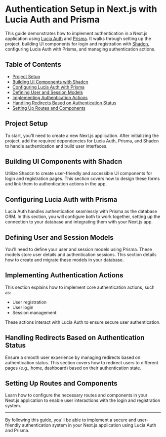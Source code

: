 # Authentication Setup in Next.js with Lucia Auth and Prisma

This guide demonstrates how to implement authentication in a Next.js application using [Lucia Auth](https://lucia-auth.com/) and [Prisma](https://www.prisma.io/). It walks through setting up the project, building UI components for login and registration with [Shadcn](https://ui.shadcn.com/docs), configuring Lucia Auth with Prisma, and managing authentication actions.

## Table of Contents

- [Project Setup](#project-setup)
- [Building UI Components with Shadcn](#building-ui-components-with-shadcn)
- [Configuring Lucia Auth with Prisma](#configuring-lucia-auth-with-prisma)
- [Defining User and Session Models](#defining-user-and-session-models)
- [Implementing Authentication Actions](#implementing-authentication-actions)
- [Handling Redirects Based on Authentication Status](#handling-redirects-based-on-authentication-status)
- [Setting Up Routes and Components](#setting-up-routes-and-components)

## Project Setup

To start, you'll need to create a new Next.js application. After initializing the project, add the required dependencies for Lucia Auth, Prisma, and Shadcn to handle authentication and build user interfaces.

## Building UI Components with Shadcn

Utilize Shadcn to create user-friendly and accessible UI components for login and registration pages. This section covers how to design these forms and link them to authentication actions in the app.

## Configuring Lucia Auth with Prisma

Lucia Auth handles authentication seamlessly with Prisma as the database ORM. In this section, you will configure both to work together, setting up the connection to your database and integrating them with your Next.js app.

## Defining User and Session Models

You'll need to define your user and session models using Prisma. These models store user details and authentication sessions. This section details how to create and migrate these models in your database.

## Implementing Authentication Actions

This section explains how to implement core authentication actions, such as:

- User registration
- User login
- Session management

These actions interact with Lucia Auth to ensure secure user authentication.

## Handling Redirects Based on Authentication Status

Ensure a smooth user experience by managing redirects based on authentication status. This section covers how to redirect users to different pages (e.g., home, dashboard) based on their authentication state.

## Setting Up Routes and Components

Learn how to configure the necessary routes and components in your Next.js application to enable user interactions with the login and registration system.

---

By following this guide, you'll be able to implement a secure and user-friendly authentication system in your Next.js application using Lucia Auth and Prisma.
